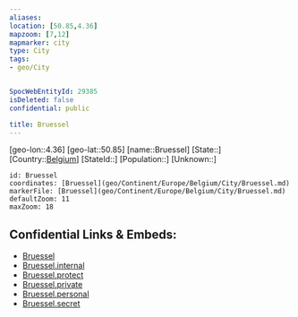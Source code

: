 ```yaml
---
aliases: 
location: [50.85,4.36]
mapzoom: [7,12] 
mapmarker: city 
type: City
tags:
- geo/City


SpocWebEntityId: 29385
isDeleted: false
confidential: public

title: Bruessel
---
```

[geo-lon::4.36]
[geo-lat::50.85]
[name::Bruessel]
[State::]
[Country::[Belgium](geo/Continent/Europe/Belgium.md)]
[StateId::]
[Population::]
[Unknown::]


```leaflet
id: Bruessel
coordinates: [Bruessel](geo/Continent/Europe/Belgium/City/Bruessel.md)
markerFile: [Bruessel](geo/Continent/Europe/Belgium/City/Bruessel.md)
defaultZoom: 11 
maxZoom: 18
```


## Confidential Links & Embeds: 
- [Bruessel](../../../../../../_public/geo/Continent/Europe/Belgium/City/Bruessel.md) 
- [Bruessel.internal](../../../../../../_internal/geo/Continent/Europe/Belgium/City/Bruessel.internal.md) 
- [Bruessel.protect](../../../../../../_protect/geo/Continent/Europe/Belgium/City/Bruessel.protect.md) 
- [Bruessel.private](../../../../../../_private/geo/Continent/Europe/Belgium/City/Bruessel.private.md) 
- [Bruessel.personal](../../../../../../_personal/geo/Continent/Europe/Belgium/City/Bruessel.personal.md) 
- [Bruessel.secret](../../../../../../_secret/geo/Continent/Europe/Belgium/City/Bruessel.secret.md) 
